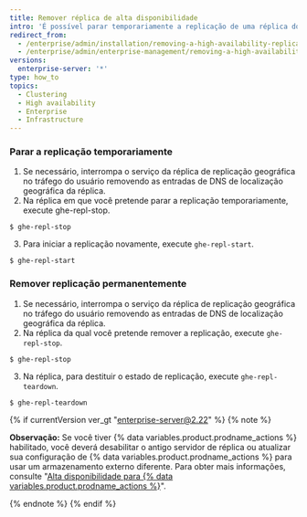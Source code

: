 ```yaml
---
title: Remover réplica de alta disponibilidade
intro: 'É possível parar temporariamente a replicação de uma réplica do {% data variables.product.prodname_ghe_server %} ou remover a replicação permanentemente.'
redirect_from:
  - /enterprise/admin/installation/removing-a-high-availability-replica
  - /enterprise/admin/enterprise-management/removing-a-high-availability-replica
versions:
  enterprise-server: '*'
type: how_to
topics:
  - Clustering
  - High availability
  - Enterprise
  - Infrastructure
---
```


### Parar a replicação temporariamente

1. Se necessário, interrompa o serviço da réplica de replicação geográfica no tráfego do usuário removendo as entradas de DNS de localização geográfica da réplica.
2. Na réplica em que você pretende parar a replicação temporariamente, execute ghe-repl-stop.
  ```shell
  $ ghe-repl-stop
  ```
3. Para iniciar a replicação novamente, execute `ghe-repl-start`.
  ```shell
  $ ghe-repl-start
  ```

### Remover replicação permanentemente

1. Se necessário, interrompa o serviço da réplica de replicação geográfica no tráfego do usuário removendo as entradas de DNS de localização geográfica da réplica.
2. Na réplica da qual você pretende remover a replicação, execute `ghe-repl-stop`.
  ```shell
  $ ghe-repl-stop
  ```
3. Na réplica, para destituir o estado de replicação, execute `ghe-repl-teardown`.
  ```shell
  $ ghe-repl-teardown
  ```

  {% if currentVersion ver_gt "enterprise-server@2.22" %}
  {% note %}

  **Observação:** Se você tiver {% data variables.product.prodname_actions %} habilitado, você deverá desabilitar o antigo servidor de réplica ou atualizar sua configuração de {% data variables.product.prodname_actions %} para usar um armazenamento externo diferente. Para obter mais informações, consulte "[Alta disponibilidade para {% data variables.product.prodname_actions %}](/admin/github-actions/high-availability-for-github-actions#high-availability-replicas)".

  {% endnote %}
  {% endif %}
